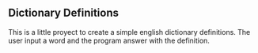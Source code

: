## Dictionary Definitions
This is a little proyect to create a simple english dictionary definitions.
The user input a word and the program answer with the definition.
